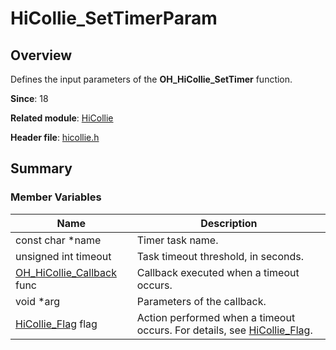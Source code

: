 # HiCollie_SetTimerParam

<!--Kit: Performance Analysis Kit-->
<!--Subsystem: HiviewDFX-->
<!--Owner: @rr_cn-->
<!--Designer: @peterhuangyu-->
<!--Tester: @gcw_KuLfPSbe-->
<!--Adviser: @foryourself-->

## Overview

Defines the input parameters of the **OH_HiCollie_SetTimer** function.

**Since**: 18

**Related module**: [HiCollie](capi-hicollie.md)

**Header file**: [hicollie.h](capi-hicollie-h.md)

## Summary

### Member Variables

| Name| Description|
| -- | -- |
| const char *name | Timer task name.|
| unsigned int timeout | Task timeout threshold, in seconds.|
| [OH_HiCollie_Callback](capi-hicollie-h.md#oh_hicollie_callback) func | Callback executed when a timeout occurs.|
| void *arg | Parameters of the callback.|
| [HiCollie_Flag](capi-hicollie-h.md#hicollie_flag) flag | Action performed when a timeout occurs. For details, see [HiCollie_Flag](capi-hicollie-h.md#hicollie_flag).|

